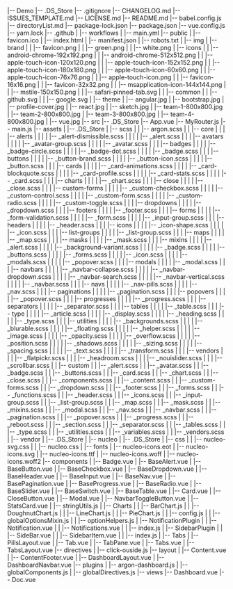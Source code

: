 |-- Demo
    |-- .DS_Store
    |-- .gitignore
    |-- CHANGELOG.md
    |-- ISSUES_TEMPLATE.md
    |-- LICENSE.md
    |-- README.md
    |-- babel.config.js
    |-- directoryList.md
    |-- package-lock.json
    |-- package.json
    |-- vue.config.js
    |-- yarn.lock
    |-- .github
    |   |-- workflows
    |       |-- main.yml
    |-- public
    |   |-- favicon.ico
    |   |-- index.html
    |   |-- manifest.json
    |   |-- robots.txt
    |   |-- img
    |       |-- brand
    |       |   |-- favicon.png
    |       |   |-- green.png
    |       |   |-- white.png
    |       |-- icons
    |       |   |-- android-chrome-192x192.png
    |       |   |-- android-chrome-512x512.png
    |       |   |-- apple-touch-icon-120x120.png
    |       |   |-- apple-touch-icon-152x152.png
    |       |   |-- apple-touch-icon-180x180.png
    |       |   |-- apple-touch-icon-60x60.png
    |       |   |-- apple-touch-icon-76x76.png
    |       |   |-- apple-touch-icon.png
    |       |   |-- favicon-16x16.png
    |       |   |-- favicon-32x32.png
    |       |   |-- msapplication-icon-144x144.png
    |       |   |-- mstile-150x150.png
    |       |   |-- safari-pinned-tab.svg
    |       |   |-- common
    |       |       |-- github.svg
    |       |       |-- google.svg
    |       |-- theme
    |           |-- angular.jpg
    |           |-- bootstrap.jpg
    |           |-- profile-cover.jpg
    |           |-- react.jpg
    |           |-- sketch.jpg
    |           |-- team-1-800x800.jpg
    |           |-- team-2-800x800.jpg
    |           |-- team-3-800x800.jpg
    |           |-- team-4-800x800.jpg
    |           |-- vue.jpg
    |-- src
        |-- .DS_Store
        |-- App.vue
        |-- MyRouter.js
        |-- main.js
        |-- assets
        |   |-- .DS_Store
        |   |-- scss
        |   |   |-- argon.scss
        |   |   |-- core
        |   |   |   |-- alerts
        |   |   |   |   |-- _alert-dismissible.scss
        |   |   |   |   |-- _alert.scss
        |   |   |   |-- avatars
        |   |   |   |   |-- _avatar-group.scss
        |   |   |   |   |-- _avatar.scss
        |   |   |   |-- badges
        |   |   |   |   |-- _badge-circle.scss
        |   |   |   |   |-- _badge-dot.scss
        |   |   |   |   |-- _badge.scss
        |   |   |   |-- buttons
        |   |   |   |   |-- _button-brand.scss
        |   |   |   |   |-- _button-icon.scss
        |   |   |   |   |-- _button.scss
        |   |   |   |-- cards
        |   |   |   |   |-- _card-animations.scss
        |   |   |   |   |-- _card-blockquote.scss
        |   |   |   |   |-- _card-profile.scss
        |   |   |   |   |-- _card-stats.scss
        |   |   |   |   |-- _card.scss
        |   |   |   |-- charts
        |   |   |   |   |-- _chart.scss
        |   |   |   |-- close
        |   |   |   |   |-- _close.scss
        |   |   |   |-- custom-forms
        |   |   |   |   |-- _custom-checkbox.scss
        |   |   |   |   |-- _custom-control.scss
        |   |   |   |   |-- _custom-form.scss
        |   |   |   |   |-- _custom-radio.scss
        |   |   |   |   |-- _custom-toggle.scss
        |   |   |   |-- dropdowns
        |   |   |   |   |-- _dropdown.scss
        |   |   |   |-- footers
        |   |   |   |   |-- _footer.scss
        |   |   |   |-- forms
        |   |   |   |   |-- _form-validation.scss
        |   |   |   |   |-- _form.scss
        |   |   |   |   |-- _input-group.scss
        |   |   |   |-- headers
        |   |   |   |   |-- _header.scss
        |   |   |   |-- icons
        |   |   |   |   |-- _icon-shape.scss
        |   |   |   |   |-- _icon.scss
        |   |   |   |-- list-groups
        |   |   |   |   |-- _list-group.scss
        |   |   |   |-- maps
        |   |   |   |   |-- _map.scss
        |   |   |   |-- masks
        |   |   |   |   |-- _mask.scss
        |   |   |   |-- mixins
        |   |   |   |   |-- _alert.scss
        |   |   |   |   |-- _background-variant.scss
        |   |   |   |   |-- _badge.scss
        |   |   |   |   |-- _buttons.scss
        |   |   |   |   |-- _forms.scss
        |   |   |   |   |-- _icon.scss
        |   |   |   |   |-- _modals.scss
        |   |   |   |   |-- _popover.scss
        |   |   |   |-- modals
        |   |   |   |   |-- _modal.scss
        |   |   |   |-- navbars
        |   |   |   |   |-- _navbar-collapse.scss
        |   |   |   |   |-- _navbar-dropdown.scss
        |   |   |   |   |-- _navbar-search.scss
        |   |   |   |   |-- _navbar-vertical.scss
        |   |   |   |   |-- _navbar.scss
        |   |   |   |-- navs
        |   |   |   |   |-- _nav-pills.scss
        |   |   |   |   |-- _nav.scss
        |   |   |   |-- paginations
        |   |   |   |   |-- _pagination.scss
        |   |   |   |-- popovers
        |   |   |   |   |-- _popover.scss
        |   |   |   |-- progresses
        |   |   |   |   |-- _progress.scss
        |   |   |   |-- separators
        |   |   |   |   |-- _separator.scss
        |   |   |   |-- tables
        |   |   |   |   |-- _table.scss
        |   |   |   |-- type
        |   |   |   |   |-- _article.scss
        |   |   |   |   |-- _display.scss
        |   |   |   |   |-- _heading.scss
        |   |   |   |   |-- _type.scss
        |   |   |   |-- utilities
        |   |   |   |   |-- _backgrounds.scss
        |   |   |   |   |-- _blurable.scss
        |   |   |   |   |-- _floating.scss
        |   |   |   |   |-- _helper.scss
        |   |   |   |   |-- _image.scss
        |   |   |   |   |-- _opacity.scss
        |   |   |   |   |-- _overflow.scss
        |   |   |   |   |-- _position.scss
        |   |   |   |   |-- _shadows.scss
        |   |   |   |   |-- _sizing.scss
        |   |   |   |   |-- _spacing.scss
        |   |   |   |   |-- _text.scss
        |   |   |   |   |-- _transform.scss
        |   |   |   |-- vendors
        |   |   |       |-- _flatpickr.scss
        |   |   |       |-- _headroom.scss
        |   |   |       |-- _nouislider.scss
        |   |   |       |-- _scrollbar.scss
        |   |   |-- custom
        |   |       |-- _alert.scss
        |   |       |-- _avatar.scss
        |   |       |-- _badge.scss
        |   |       |-- _buttons.scss
        |   |       |-- _card.scss
        |   |       |-- _chart.scss
        |   |       |-- _close.scss
        |   |       |-- _components.scss
        |   |       |-- _content.scss
        |   |       |-- _custom-forms.scss
        |   |       |-- _dropdown.scss
        |   |       |-- _footer.scss
        |   |       |-- _forms.scss
        |   |       |-- _functions.scss
        |   |       |-- _header.scss
        |   |       |-- _icons.scss
        |   |       |-- _input-group.scss
        |   |       |-- _list-group.scss
        |   |       |-- _map.scss
        |   |       |-- _mask.scss
        |   |       |-- _mixins.scss
        |   |       |-- _modal.scss
        |   |       |-- _nav.scss
        |   |       |-- _navbar.scss
        |   |       |-- _pagination.scss
        |   |       |-- _popover.scss
        |   |       |-- _progress.scss
        |   |       |-- _reboot.scss
        |   |       |-- _section.scss
        |   |       |-- _separator.scss
        |   |       |-- _tables.scss
        |   |       |-- _type.scss
        |   |       |-- _utilities.scss
        |   |       |-- _variables.scss
        |   |       |-- _vendors.scss
        |   |-- vendor
        |       |-- .DS_Store
        |       |-- nucleo
        |           |-- .DS_Store
        |           |-- css
        |           |   |-- nucleo-svg.css
        |           |   |-- nucleo.css
        |           |-- fonts
        |               |-- nucleo-icons.eot
        |               |-- nucleo-icons.svg
        |               |-- nucleo-icons.ttf
        |               |-- nucleo-icons.woff
        |               |-- nucleo-icons.woff2
        |-- components
        |   |-- Badge.vue
        |   |-- BaseAlert.vue
        |   |-- BaseButton.vue
        |   |-- BaseCheckbox.vue
        |   |-- BaseDropdown.vue
        |   |-- BaseHeader.vue
        |   |-- BaseInput.vue
        |   |-- BaseNav.vue
        |   |-- BasePagination.vue
        |   |-- BaseProgress.vue
        |   |-- BaseRadio.vue
        |   |-- BaseSlider.vue
        |   |-- BaseSwitch.vue
        |   |-- BaseTable.vue
        |   |-- Card.vue
        |   |-- CloseButton.vue
        |   |-- Modal.vue
        |   |-- NavbarToggleButton.vue
        |   |-- StatsCard.vue
        |   |-- stringUtils.js
        |   |-- Charts
        |   |   |-- BarChart.js
        |   |   |-- DoughnutChart.js
        |   |   |-- LineChart.js
        |   |   |-- PieChart.js
        |   |   |-- config.js
        |   |   |-- globalOptionsMixin.js
        |   |   |-- optionHelpers.js
        |   |-- NotificationPlugin
        |   |   |-- Notification.vue
        |   |   |-- Notifications.vue
        |   |   |-- index.js
        |   |-- SidebarPlugin
        |   |   |-- SideBar.vue
        |   |   |-- SidebarItem.vue
        |   |   |-- index.js
        |   |-- Tabs
        |       |-- PillsLayout.vue
        |       |-- Tab.vue
        |       |-- TabPane.vue
        |       |-- Tabs.vue
        |       |-- TabsLayout.vue
        |-- directives
        |   |-- click-ouside.js
        |-- layout
        |   |-- Content.vue
        |   |-- ContentFooter.vue
        |   |-- DashboardLayout.vue
        |   |-- DashboardNavbar.vue
        |-- plugins
        |   |-- argon-dashboard.js
        |   |-- globalComponents.js
        |   |-- globalDirectives.js
        |-- views
            |-- Dashboard.vue
            |-- Doc.vue

